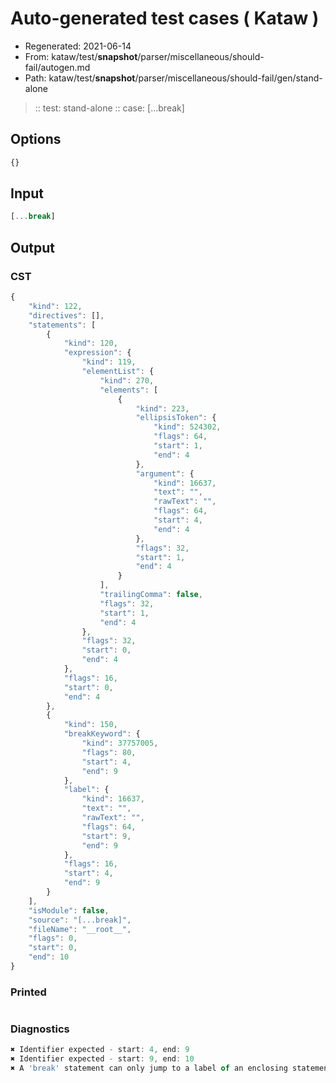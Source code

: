 # Auto-generated test cases ( Kataw )
- Regenerated: 2021-06-14
- From: kataw/test/__snapshot__/parser/miscellaneous/should-fail/autogen.md
- Path: kataw/test/__snapshot__/parser/miscellaneous/should-fail/gen/stand-alone
> :: test: stand-alone
> :: case: [...break]
## Options

`````js
{}
`````
## Input

`````js
[...break]
`````
## Output

### CST

```javascript
{
    "kind": 122,
    "directives": [],
    "statements": [
        {
            "kind": 120,
            "expression": {
                "kind": 119,
                "elementList": {
                    "kind": 270,
                    "elements": [
                        {
                            "kind": 223,
                            "ellipsisToken": {
                                "kind": 524302,
                                "flags": 64,
                                "start": 1,
                                "end": 4
                            },
                            "argument": {
                                "kind": 16637,
                                "text": "",
                                "rawText": "",
                                "flags": 64,
                                "start": 4,
                                "end": 4
                            },
                            "flags": 32,
                            "start": 1,
                            "end": 4
                        }
                    ],
                    "trailingComma": false,
                    "flags": 32,
                    "start": 1,
                    "end": 4
                },
                "flags": 32,
                "start": 0,
                "end": 4
            },
            "flags": 16,
            "start": 0,
            "end": 4
        },
        {
            "kind": 150,
            "breakKeyword": {
                "kind": 37757005,
                "flags": 80,
                "start": 4,
                "end": 9
            },
            "label": {
                "kind": 16637,
                "text": "",
                "rawText": "",
                "flags": 64,
                "start": 9,
                "end": 9
            },
            "flags": 16,
            "start": 4,
            "end": 9
        }
    ],
    "isModule": false,
    "source": "[...break]",
    "fileName": "__root__",
    "flags": 0,
    "start": 0,
    "end": 10
}
```

### Printed

```javascript

```

### Diagnostics

```javascript
✖ Identifier expected - start: 4, end: 9
✖ Identifier expected - start: 9, end: 10
✖ A 'break' statement can only jump to a label of an enclosing statement - start: 9, end: 10

```

